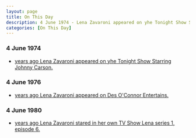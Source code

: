 ```yaml
---
layout: page
title: On This Day
description: 4 June 1974 - Lena Zavaroni appeared on yhe Tonight Show Starring Johnny Carson. 4 June 1976 - Lena Zavaroni appeared on Des O'Connor Entertains. 1980 - 
categories: [On This Day]
---
```


### 4 June 1974
* [<span id="age1"></span> years ago Lena Zavaroni appeared on yhe Tonight Show Starring Johnny Carson.](/us%20television/1974/06/04/the-tonight-show-starring-johnny-carson.html)

### 4 June 1976
* [<span id="age2"></span> years ago Lena Zavaroni appeared on Des O'Connor Entertains.](/london%20weekend%20television/1976/06/04/des-oconnor-entertains.html)

### 4 June 1980
* [<span id="age3"></span> years ago Lena Zavaroni stared in her own TV Show Lena series 1, episode 6.](/bbc%20one/lena%20-%20series%201/1980/06/04/lena.html)

<!-- Script for calculating number of years ago -->
<script>
var dob = '19740604';
var year = Number(dob.substr(0, 4));
var month = Number(dob.substr(4, 2)) - 1;
var day = Number(dob.substr(6, 2));
var today = new Date();
var age1 = today.getFullYear() - year;
if (today.getMonth() < month || (today.getMonth() == month && today.getDate() < day)) {
age1--;
}
document.getElementById("age1").innerHTML=age1;

var dob = '19760604';
var year = Number(dob.substr(0, 4));
var month = Number(dob.substr(4, 2)) - 1;
var day = Number(dob.substr(6, 2));
var today = new Date();
var age2 = today.getFullYear() - year;
if (today.getMonth() < month || (today.getMonth() == month && today.getDate() < day)) {
age2--;
}
document.getElementById("age2").innerHTML=age2;

var dob = '19800604';
var year = Number(dob.substr(0, 4));
var month = Number(dob.substr(4, 2)) - 1;
var day = Number(dob.substr(6, 2));
var today = new Date();
var age3 = today.getFullYear() - year;
if (today.getMonth() < month || (today.getMonth() == month && today.getDate() < day)) {
age3--;
}
document.getElementById("age3").innerHTML=age3;
</script>


